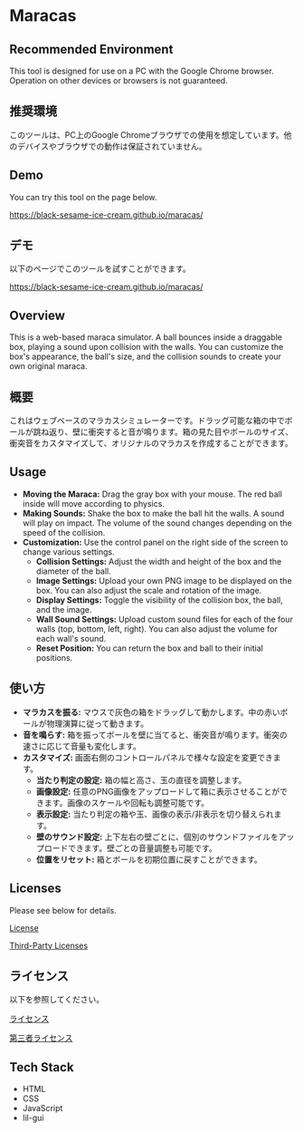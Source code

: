 # Maracas

## Recommended Environment
This tool is designed for use on a PC with the Google Chrome browser. Operation on other devices or browsers is not guaranteed.

## 推奨環境
このツールは、PC上のGoogle Chromeブラウザでの使用を想定しています。他のデバイスやブラウザでの動作は保証されていません。

## Demo
You can try this tool on the page below.

https://black-sesame-ice-cream.github.io/maracas/

## デモ
以下のページでこのツールを試すことができます。

https://black-sesame-ice-cream.github.io/maracas/

## Overview
This is a web-based maraca simulator. A ball bounces inside a draggable box, playing a sound upon collision with the walls. You can customize the box's appearance, the ball's size, and the collision sounds to create your own original maraca.

## 概要
これはウェブベースのマラカスシミュレーターです。ドラッグ可能な箱の中でボールが跳ね返り、壁に衝突すると音が鳴ります。箱の見た目やボールのサイズ、衝突音をカスタマイズして、オリジナルのマラカスを作成することができます。

## Usage
- **Moving the Maraca:** Drag the gray box with your mouse. The red ball inside will move according to physics.
- **Making Sounds:** Shake the box to make the ball hit the walls. A sound will play on impact. The volume of the sound changes depending on the speed of the collision.
- **Customization:** Use the control panel on the right side of the screen to change various settings.
    - **Collision Settings:** Adjust the width and height of the box and the diameter of the ball.
    - **Image Settings:** Upload your own PNG image to be displayed on the box. You can also adjust the scale and rotation of the image.
    - **Display Settings:** Toggle the visibility of the collision box, the ball, and the image.
    - **Wall Sound Settings:** Upload custom sound files for each of the four walls (top, bottom, left, right). You can also adjust the volume for each wall's sound.
    - **Reset Position:** You can return the box and ball to their initial positions.

## 使い方
- **マラカスを振る:** マウスで灰色の箱をドラッグして動かします。中の赤いボールが物理演算に従って動きます。
- **音を鳴らす:** 箱を振ってボールを壁に当てると、衝突音が鳴ります。衝突の速さに応じて音量も変化します。
- **カスタマイズ:** 画面右側のコントロールパネルで様々な設定を変更できます。
    - **当たり判定の設定:** 箱の幅と高さ、玉の直径を調整します。
    - **画像設定:** 任意のPNG画像をアップロードして箱に表示させることができます。画像のスケールや回転も調整可能です。
    - **表示設定:** 当たり判定の箱や玉、画像の表示/非表示を切り替えられます。
    - **壁のサウンド設定:** 上下左右の壁ごとに、個別のサウンドファイルをアップロードできます。壁ごとの音量調整も可能です。
    - **位置をリセット:** 箱とボールを初期位置に戻すことができます。

## Licenses
Please see below for details.

[License](LICENSE)

[Third-Party Licenses](THIRD_PARTY_LICENSES.txt)

## ライセンス
以下を参照してください。

[ライセンス](LICENSE)

[第三者ライセンス](THIRD_PARTY_LICENSES.txt)

## Tech Stack
- HTML
- CSS
- JavaScript
- lil-gui